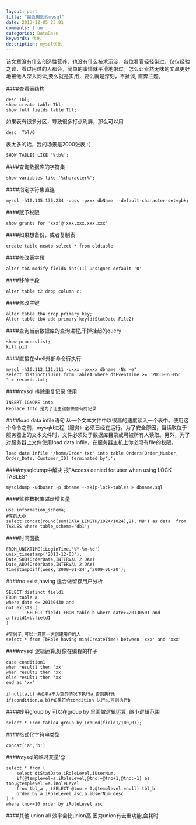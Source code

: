 ```yaml
---
layout: post
title: "最近用到的mysql"
date: 2013-12-05 23:01
comments: true
categories: DataBase
keywords: 优化
description: mysql优化
---
```

该文章没有什么创造性营养，也没有什么技术沉淀，各位看官轻轻带过，仅仅经验之谈，看过用过的人都会，简单的事情就平滑地带过。怎么让索然无味的文章更好地被他人深入阅读,要么就是实用，要么就是深刻，不扯淡, 直奔主题。

####查看表结构
```
desc Tbl;
show create table Tbl;
show full fields table Tbl;
```

如果表有很多分区，导致很多打点刷屏，那么可以用
```
desc  Tbl/G
```

表太多的话，我的场景是2000张表,:(
```
SHOW TABLES LIKE '%tb%';
```

####查询数据库的字符集
```
show variables like '%character%';
```

####指定字符集直连
```
mysql -h10.145.135.234 -uoss -pxxx dbName --default-character-set=gbk;
```

####赋予权限
```
show grants for 'xxx'@'xxx.xxx.xxx.xxx'
```

####如果想备份，或者复制表
```
create table newtb select * from oldtable
```

####修改表字段
```
alter tbA modify fieldA int(11) unsigned default '0'
```

####移除字段
```
alter table t2 drop column c;
```

####修改主键
```
alter table tbA drop primary key;
Alter table tbA add primary key(dtStatDate,File2)
```

####查询当前数据库的查询进程,干掉挂起的query
```
show processlist;
kill pid
```

####直接在shell外部命令行执行:
```
mysql -h10.112.111.111 -uxxx -pxxxx dbname -Ns -e"
select distinct(iUin) from TableA where dtEventTime >= '2013-05-05' 
" > records.txt;
```

####mysql 排除重复记录 使用
```
INSERT IGNORE into
Replace Into 是为了让主键替换原有的记录

```

####load data infile语句
从一个文本文件中以很高的速度读入一个表中。使用这个命令之前，mysqld进程（服务）必须已经在运行。为了安全原因，当读取位于服务器上的文本文件时，文件必须处于数据库目录或可被所有人读取。另外，为了对服务器上文件使用load data infile，在服务器主机上你必须有file的权限。

```
load data infile "/home/Order txt" into table Orders(Order_Number, Order_Date, Customer_ID) terminated by',';
```
####mysqldump中解决 报"Access denied for user when using LOCK TABLES"
```
mysqldump -udbuser -p dbname --skip-lock-tables > dbname.sql
```

####监控数据库磁盘增长量
```
use information_schema;
#库的大小
select concat(round(sum(DATA_LENGTH/1024/1024),2),'MB') as data  from TABLES where table_schema='db1';
```
####时间函数
```
FROM_UNIXTIME(iLoginTime,'%Y-%m-%d')
unix_timestamp('2013-12-03');
Date_SUB(OrderDate,INTERVAL 2 DAY)
Date_ADD(OrderDate,INTERVAL 2 DAY)
timestampdiff(week,’2009-01-24′,’2009-06-20′);
```

####no exist,having
适合做留存用户分析
```
SELECT distinct field1
FROM table a
where date <= 20130430 and
not exists (
        SELECT field1 FROM table b where date>=20130501 and a.field1=b.field1
)

#举例子,可以计算第一次创建用户的人
select * from TbRole having min(CreateTime) between 'xxx' and 'xxx' 
```

####mysql 逻辑运算,好像在编程的样子
```
case condition1
when result1 then 'xx'
when result2 then 'xx'
else result1 then 'xx'
end as 'xx'

ifnull(a,b) #如果a不为空的情况下执行a,否则执行b
if(condition,a,b)#如果符合condition 执行a,否则执行b
```

####妙用group by 
可以在group by 里面做逻辑运算, 缩小逻辑范围
```
select * From tableA group by (round(field1/100,0));
```

####格式化字符串类型
```
concat('a','b')
```

####mysql的临时变量'@'

```
select * from (
    select dtStatDate,iRoleLevel,iUserNum,
    if(@templevel=a.iRoleLevel,@tno:=@tno+1,@tno:=1) as tno,@templevel:=a.iRoleLevel 
    from tbl_a , (SELECT @tno:= 0,@templevel:=null) tbl_b
    order by a.iRoleLevel asc,a.iUserNum desc
) c
where tno<=10 order by iRoleLevel asc
```

####其他
union all 效率会比union高,因为union有去重功能,会耗时 
